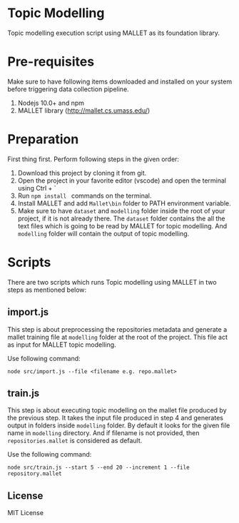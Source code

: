 # Topic Modelling

Topic modelling execution script using MALLET as its foundation library.

# Pre-requisites
Make sure to have following items downloaded and installed on your system before triggering data collection pipeline.

1. Nodejs 10.0+ and npm 
2. MALLET library (http://mallet.cs.umass.edu/)


# Preparation
First thing first. Perform following steps in the given order:

1. Download this project by cloning it from git.
2. Open the project in your favorite editor (vscode) and open the terminal using Ctrl + `
3. Run `npm install ` commands on the terminal.
4. Install MALLET and add `Mallet\bin` folder to PATH environment variable.
5. Make sure to have `dataset` and `modelling` folder inside the root of your project, if it is not already there. The `dataset` folder contains the all the text files which is going to be read by MALLET for topic modelling. And `modelling` folder will contain the output of topic modelling.

# Scripts
There are two scripts which runs Topic modelling using MALLET in two steps as mentioned below:

## import.js
This step is about preprocessing the repositories metadata and generate a mallet training file at `modelling` folder at the root of the project. This file act as input for MALLET topic modelling.

Use following command:

    node src/import.js --file <filename e.g. repo.mallet>

## train.js
This step is about executing topic modelling on the mallet file produced by the previous step. It takes the input file produced in step 4 and generates output in folders inside `modelling` folder. By default it looks for the given file name in `modelling` directory. And if filename is not provided, then `repositories.mallet` is considered as default.

Use the following command:

    node src/train.js --start 5 --end 20 --increment 1 --file repository.mallet

## License
MIT License
